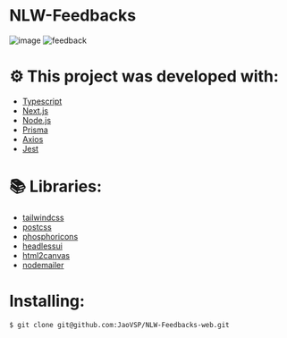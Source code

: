 # NLW-Feedbacks

![image](https://user-images.githubusercontent.com/102697831/173660857-49eb119a-2d41-459e-9be6-f29844105f1e.png)
![feedback](https://user-images.githubusercontent.com/102697831/212197178-d8a79216-252d-496b-83bf-3e51764df183.png)

 # ⚙️ This project was developed with:

- [Typescript](https://www.typescriptlang.org/)
- [Next.js](https://nextjs.org/docs)
- [Node.js](https://nodejs.org/en/)
- [Prisma](https://www.prisma.io/)
- [Axios](https://axios-http.com/ptbr/docs/intro)
- [Jest](https://jestjs.io/)

# 📚 Libraries:
- [tailwindcss](https://tailwindcss.com/)
- [postcss](https://postcss.org/)
- [phosphoricons](https://phosphoricons.com/)
- [headlessui](https://headlessui.com/)
- [html2canvas](https://www.npmjs.com/package/html2canvas)
- [nodemailer](https://www.npmjs.com/package/nodemailer)

# Installing:
```bash
$ git clone git@github.com:JaoVSP/NLW-Feedbacks-web.git
```


